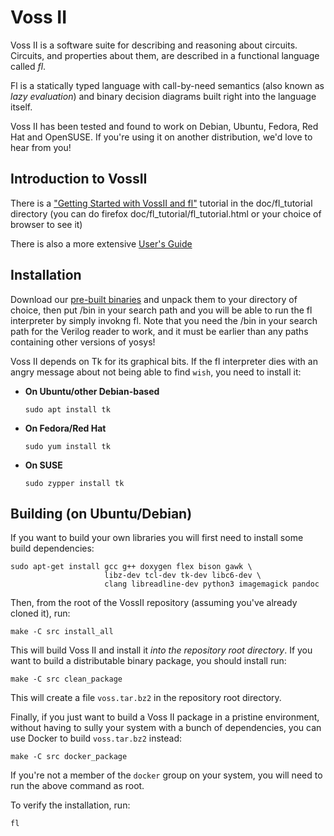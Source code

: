 Voss II
=======

Voss II is a software suite for describing and reasoning about circuits.
Circuits, and properties about them, are described in a functional language
called *fl*.

Fl is a statically typed language with call-by-need semantics (also known as
*lazy evaluation*) and binary decision diagrams built right into the language
itself.

Voss II has been tested and found to work on Debian, Ubuntu, Fedora, Red Hat
and OpenSUSE. If you're using it on another distribution, we'd love to hear
from you!


Introduction to VossII
----------------------
There is a 
["Getting Started with VossII and fl"](https://teamvoss.github.io/tutorial)
tutorial in the doc/fl_tutorial directory (you can do firefox doc/fl_tutorial/fl_tutorial.html or your choice of browser to see it)

There is also a more extensive 
[User's Guide](https://github.com/TeamVoss/VossII/blob/master/doc/fl_guide.pdf)



Installation
------------

Download our
[pre-built binaries](https://github.com/TeamVoss/VossII/releases/latest)
and unpack them to your directory of choice, then put <installation-directory>/bin in your search path and you will be able to run the fl interpreter by simply invokng fl. Note that you need the <voss dir>/bin in your search path for the Verilog reader to work, and it must be earlier than any paths containing other versions of yosys!


Voss II depends on Tk for its graphical bits. If the fl interpreter dies with
an angry message about not being able to find `wish`, you need to install it:

* **On Ubuntu/other Debian-based**
  ```shell
  sudo apt install tk
  ```
* **On Fedora/Red Hat**
  ```shell
  sudo yum install tk
  ```
* **On SUSE**
  ```shell
  sudo zypper install tk
  ```

Building (on Ubuntu/Debian)
---------------------------

If you want to build your own libraries you will first need to install some
build dependencies:

```shell
sudo apt-get install gcc g++ doxygen flex bison gawk \
                     libz-dev tcl-dev tk-dev libc6-dev \
                     clang libreadline-dev python3 imagemagick pandoc
```

Then, from the root of the VossII repository (assuming you've already
cloned it), run:

```shell
make -C src install_all
```

This will build Voss II and install it _into the repository root directory_.
If you want to build a distributable binary package, you should install run:

```shell
make -C src clean_package
```

This will create a file `voss.tar.bz2` in the repository root directory.

Finally, if you just want to build a Voss II package in a pristine environment,
without having to sully your system with a bunch of dependencies, you can use
Docker to build `voss.tar.bz2` instead:

```shell
make -C src docker_package
```

If you're not a member of the `docker` group on your system, you will need to
run the above command as root.

To verify the installation, run:


```shell
fl
```

